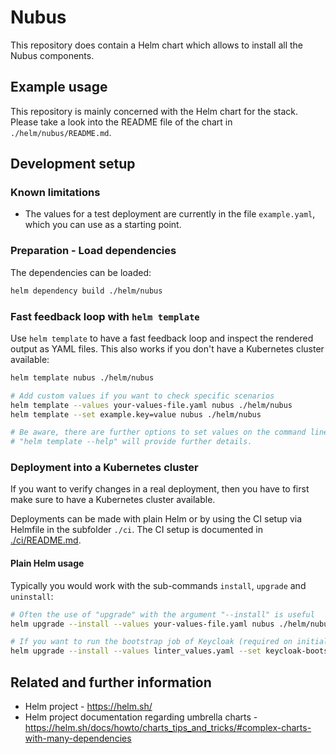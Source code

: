 # Nubus

This repository does contain a Helm chart which allows to install all the Nubus
components.


## Example usage

This repository is mainly concerned with the Helm chart for the stack. Please
take a look into the README file of the chart in `./helm/nubus/README.md`.


## Development setup

### Known limitations

- The values for a test deployment are currently in the file
  `example.yaml`, which you can use as a starting point.

### Preparation - Load dependencies

The dependencies can be loaded:

```sh
helm dependency build ./helm/nubus
```

### Fast feedback loop with `helm template`

Use `helm template` to have a fast feedback loop and inspect the rendered output
as YAML files. This also works if you don't have a Kubernetes cluster available:

```sh
helm template nubus ./helm/nubus

# Add custom values if you want to check specific scenarios
helm template --values your-values-file.yaml nubus ./helm/nubus
helm template --set example.key=value nubus ./helm/nubus

# Be aware, there are further options to set values on the command line,
# "helm template --help" will provide further details.
```


### Deployment into a Kubernetes cluster

If you want to verify changes in a real deployment, then you have to first make
sure to have a Kubernetes cluster available.

Deployments can be made with plain Helm or by using the CI setup via Helmfile in
the subfolder `./ci`. The CI setup is documented in
[./ci/README.md](./ci/README.md).


#### Plain Helm usage

Typically you would work with the sub-commands `install`, `upgrade` and
`uninstall`:

```sh
# Often the use of "upgrade" with the argument "--install" is useful
helm upgrade --install --values your-values-file.yaml nubus ./helm/nubus

# If you want to run the bootstrap job of Keycloak (required on initial deployment)
helm upgrade --install --values linter_values.yaml --set keycloak-bootstrap.enabled=true nubus ./
```


## Related and further information

- Helm project - <https://helm.sh/>
- Helm project documentation regarding umbrella charts -
  <https://helm.sh/docs/howto/charts_tips_and_tricks/#complex-charts-with-many-dependencies>
